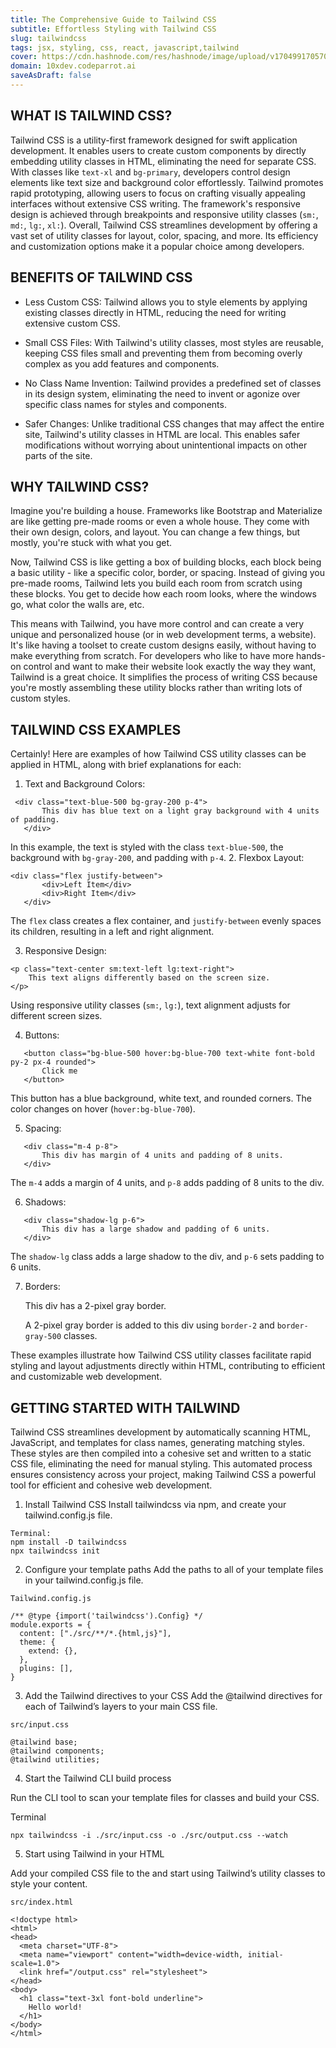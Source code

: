 ```yaml
---
title: The Comprehensive Guide to Tailwind CSS
subtitle: Effortless Styling with Tailwind CSS
slug: tailwindcss
tags: jsx, styling, css, react, javascript,tailwind
cover: https://cdn.hashnode.com/res/hashnode/image/upload/v1704991705704/j3mKi4WwO.png?auto=format
domain: 10xdev.codeparrot.ai
saveAsDraft: false
---
```


## WHAT IS TAILWIND CSS?

Tailwind CSS is a utility-first framework designed for swift application development. It enables users to create custom components by directly embedding utility classes in HTML, eliminating the need for separate CSS. With classes like `text-xl` and `bg-primary`, developers control design elements like text size and background color effortlessly. Tailwind promotes rapid prototyping, allowing users to focus on crafting visually appealing interfaces without extensive CSS writing. The framework's responsive design is achieved through breakpoints and responsive utility classes (`sm:`, `md:`, `lg:`, `xl:`). Overall, Tailwind CSS streamlines development by offering a vast set of utility classes for layout, color, spacing, and more. Its efficiency and customization options make it a popular choice among developers.

## BENEFITS OF TAILWIND CSS

- Less Custom CSS: Tailwind allows you to style elements by applying existing classes directly in HTML, reducing the need for writing extensive custom CSS.

- Small CSS Files: With Tailwind's utility classes, most styles are reusable, keeping CSS files small and preventing them from becoming overly complex as you add features and components.

- No Class Name Invention: Tailwind provides a predefined set of classes in its design system, eliminating the need to invent or agonize over specific class names for styles and components.

- Safer Changes: Unlike traditional CSS changes that may affect the entire site, Tailwind's utility classes in HTML are local. This enables safer modifications without worrying about unintentional impacts on other parts of the site.

## WHY TAILWIND CSS?

Imagine you're building a house. Frameworks like Bootstrap and Materialize are like getting pre-made rooms or even a whole house. They come with their own design, colors, and layout. You can change a few things, but mostly, you're stuck with what you get.

Now, Tailwind CSS is like getting a box of building blocks, each block being a basic utility - like a specific color, border, or spacing. Instead of giving you pre-made rooms, Tailwind lets you build each room from scratch using these blocks. You get to decide how each room looks, where the windows go, what color the walls are, etc.

This means with Tailwind, you have more control and can create a very unique and personalized house (or in web development terms, a website). It's like having a toolset to create custom designs easily, without having to make everything from scratch. For developers who like to have more hands-on control and want to make their website look exactly the way they want, Tailwind is a great choice. It simplifies the process of writing CSS because you're mostly assembling these utility blocks rather than writing lots of custom styles.

## TAILWIND CSS EXAMPLES

Certainly! Here are examples of how Tailwind CSS utility classes can be applied in HTML, along with brief explanations for each:

1. Text and Background Colors:

```
 <div class="text-blue-500 bg-gray-200 p-4">
       This div has blue text on a light gray background with 4 units of padding.
   </div>
```

In this example, the text is styled with the class `text-blue-500`, the background with `bg-gray-200`, and padding with `p-4`. 2. Flexbox Layout:

```
<div class="flex justify-between">
       <div>Left Item</div>
       <div>Right Item</div>
   </div>

```

The `flex` class creates a flex container, and `justify-between` evenly spaces its children, resulting in a left and right alignment.

3.  Responsive Design:

```
<p class="text-center sm:text-left lg:text-right">
    This text aligns differently based on the screen size.
</p>

```

Using responsive utility classes (`sm:`, `lg:`), text alignment adjusts for different screen sizes.

4. Buttons:

```
   <button class="bg-blue-500 hover:bg-blue-700 text-white font-bold py-2 px-4 rounded">
       Click me
   </button>
```

This button has a blue background, white text, and rounded corners. The color changes on hover (`hover:bg-blue-700`).

5. Spacing:

```
   <div class="m-4 p-8">
       This div has margin of 4 units and padding of 8 units.
   </div>

```

The `m-4` adds a margin of 4 units, and `p-8` adds padding of 8 units to the div.

6. Shadows:

```
   <div class="shadow-lg p-6">
       This div has a large shadow and padding of 6 units.
   </div>
```

The `shadow-lg` class adds a large shadow to the div, and `p-6` sets padding to 6 units.

7. Borders:

   <div class="border-2 border-gray-500">
       This div has a 2-pixel gray border.
   </div>

   A 2-pixel gray border is added to this div using `border-2` and `border-gray-500` classes.

These examples illustrate how Tailwind CSS utility classes facilitate rapid styling and layout adjustments directly within HTML, contributing to efficient and customizable web development.

## GETTING STARTED WITH TAILWIND

Tailwind CSS streamlines development by automatically scanning HTML, JavaScript, and templates for class names, generating matching styles. These styles are then compiled into a cohesive set and written to a static CSS file, eliminating the need for manual styling. This automated process ensures consistency across your project, making Tailwind CSS a powerful tool for efficient and cohesive web development.

1. Install Tailwind CSS
   Install tailwindcss via npm, and create your tailwind.config.js file.

```
Terminal:
npm install -D tailwindcss
npx tailwindcss init
```

2. Configure your template paths
   Add the paths to all of your template files in your tailwind.config.js file.

```
Tailwind.config.js

/** @type {import('tailwindcss').Config} */
module.exports = {
  content: ["./src/**/*.{html,js}"],
  theme: {
    extend: {},
  },
  plugins: [],
}

```

3. Add the Tailwind directives to your CSS
   Add the @tailwind directives for each of Tailwind’s layers to your main CSS file.

```
src/input.css

@tailwind base;
@tailwind components;
@tailwind utilities;
```

4. Start the Tailwind CLI build process

Run the CLI tool to scan your template files for classes and build your CSS.

Terminal

```
npx tailwindcss -i ./src/input.css -o ./src/output.css --watch
```

5. Start using Tailwind in your HTML

Add your compiled CSS file to the <head> and start using Tailwind’s utility classes to style your content.

```
src/index.html

<!doctype html>
<html>
<head>
  <meta charset="UTF-8">
  <meta name="viewport" content="width=device-width, initial-scale=1.0">
  <link href="/output.css" rel="stylesheet">
</head>
<body>
  <h1 class="text-3xl font-bold underline">
    Hello world!
  </h1>
</body>
</html>

```
